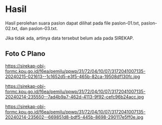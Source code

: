 # Hasil

Hasil perolehan suara paslon dapat dilihat pada file paslon-01.txt, paslon-02.txt, dan paslon-03.txt.

Jika tidak ada, artinya data tersebut belum ada pada SIREKAP.

## Foto C Plano

https://sirekap-obj-formc.kpu.go.id/f6ea/pemilu/ppwp/31/72/04/10/07/3172041007135-20240215-021613--1c1652d5-e3f5-465b-82ca-19508df130fc.jpg

https://sirekap-obj-formc.kpu.go.id/f6ea/pemilu/ppwp/31/72/04/10/07/3172041007135-20240214-235550--7ad4b9a7-462d-4113-9f92-cefc96b24acc.jpg

https://sirekap-obj-formc.kpu.go.id/f6ea/pemilu/ppwp/31/72/04/10/07/3172041007135-20240214-235602--669851d8-bdf5-445b-8698-290117e5ff0e.jpg
